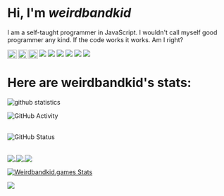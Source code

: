 # Hi, I'm *weirdbandkid*
I am a self-taught programmer in JavaScript. I wouldn't call myself good programmer any kind. If the code works it works. Am I right?

<a href="https://twitter.com/hflem_5_soccer">
  <img align="left" alt="Hunter Fleming | Twitter" width="21px" src="https://raw.githubusercontent.com/anuraghazra/anuraghazra/master/assets/twitter.svg" />
</a>
<a href="https://discord.gg/cEhU6VF">
  <img align="left" alt="Hunter's Discord" width="21px" src="https://raw.githubusercontent.com/anuraghazra/anuraghazra/master/assets/discord-round.svg" />
</a>
<a href="https://discord.gg/46HQ9rJ">
  <img align="left" alt="Mod Bot's Discord" width="21px" src="https://raw.githubusercontent.com/anuraghazra/anuraghazra/master/assets/discord-round.svg" />
</a> 

![](https://img.shields.io/badge/Editor-VSCode-informational?logo=visual-studio-code&logoColor=white&color=3069C6)
![](https://img.shields.io/badge/Primary%20Language-JavaScript-informational?logo=javascript&logoColor=white&color=F0DB4F)
![](https://img.shields.io/badge/Learning-Python-informational?logo=python&logoColor=white&color=3776ab)
![](https://img.shields.io/badge/OS-Windows-informational?logo=windows&logoColor=white&color=000000)
![](https://img.shields.io/website?down_color=red&down_message=down&up_color=success&up_message=online&url=https%3A%2F%2Fwww.weirdbandkid.games)
![](https://img.shields.io/discord/713125432618385500?label=Discord)

# Here are weirdbandkid's stats:


![github statistics](https://github-readme-stats.vercel.app/api?username=weirdbandkid&show_icons=true&theme=vision-friendly-dark)


<img src = "https://lostgirljourney-on-github.herokuapp.com/graph?username=weirdbandkid&theme=dracula&bg_color=000000&hide_border=false" alt="GitHub Activity" /><br><br>

<img src="https://github-readme-stats.vercel.app/api?username=weirdbandkid&cnt_private=true&show_icons=true&theme=great-gatsby" alt="GitHub Status"/><br><br>

<a href="https://github.com/weirdbandkid">
  <img align="center" src="https://github-readme-stats.anuraghazra1.vercel.app/api/top-langs/?username=weirdbandkid&layout=compact&theme=vision-friendly-dark" />
</a>

<a href="https://github.com/weirdbandkid-games/discordrpc">
  <img align="center" src="https://github-readme-stats.vercel.app/api/pin/?username=weirdbandkid-games&repo=discordrpc&theme=vision-friendly-dark" />
</a>    
<a href="https://github.com/weirdbandkid-games/weirdbandkid-games.github.io">
  <img align="center" src="https://github-readme-stats.vercel.app/api/pin/?username=weirdbandkid-games&repo=weirdbandkid-games.github.io&theme=vision-friendly-dark" />
</a>

[![Weirdbandkid.games Stats](https://github-readme-stats.vercel.app/api/wakatime?username=weirdbandkid)](https://github.com/weirdbandkid-games/weirdbandkid-games.github.io)


![](https://komarev.com/ghpvc/?username=weirdbandkid)
